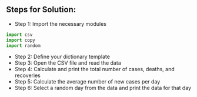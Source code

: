 ## Steps for Solution:
- Step 1: Import the necessary modules
```python
import csv
import copy
import random
```
- Step 2: Define your dictionary template
- Step 3: Open the CSV file and read the data
- Step 4: Calculate and print the total number of cases, deaths, and recoveries
- Step 5: Calculate the average number of new cases per day
- Step 6: Select a random day from the data and print the data for that day